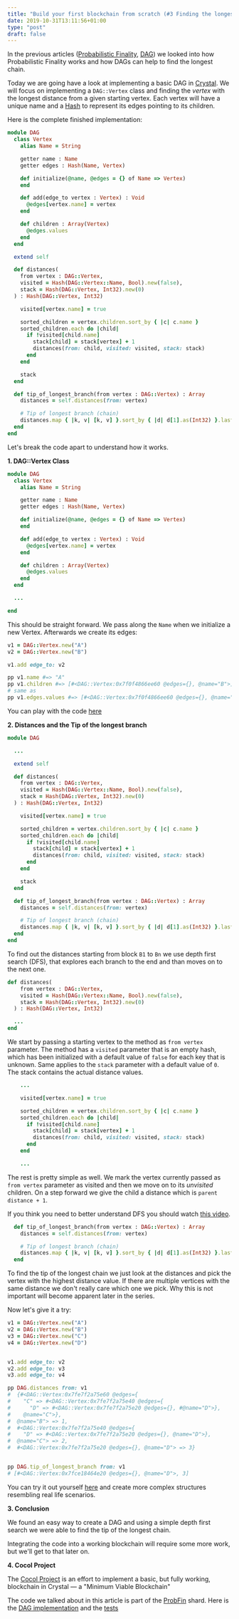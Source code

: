 ```yaml
---
title: "Build your first blockchain from scratch (#3 Finding the longest chain)"
date: 2019-10-31T13:11:56+01:00
type: "post"
draft: false
---
```

In the previous articles ([Probabilistic Finality](https://dev.to/cerbivore/build-your-first-blockchain-from-scratch-463p), [DAG](https://dev.to/cerbivore/build-your-first-blockchain-from-scratch-2-dag-4f8k)) we looked into how Probabilistic Finality works and how DAGs can help to find the longest chain.

Today we are going have a look at implementing a basic DAG in [Crystal](https://crystal-lang.org). We will focus on implementing a `DAG::Vertex` class and finding the *vertex* with the longest distance from a given starting vertex.
Each vertex will have a unique name and a [Hash](https://crystal-lang.org/api/0.31.1/Hash.html) to represent its edges pointing to its children.

Here is the complete finished implementation:

```ruby
module DAG
  class Vertex
    alias Name = String

    getter name : Name
    getter edges : Hash(Name, Vertex)

    def initialize(@name, @edges = {} of Name => Vertex)
    end

    def add(edge_to vertex : Vertex) : Void
      @edges[vertex.name] = vertex
    end

    def children : Array(Vertex)
      @edges.values
    end
  end

  extend self

  def distances(
    from vertex : DAG::Vertex,
    visited = Hash(DAG::Vertex::Name, Bool).new(false),
    stack = Hash(DAG::Vertex, Int32).new(0)
  ) : Hash(DAG::Vertex, Int32)

    visited[vertex.name] = true

    sorted_children = vertex.children.sort_by { |c| c.name }
    sorted_children.each do |child|
      if !visited[child.name]
        stack[child] = stack[vertex] + 1
        distances(from: child, visited: visited, stack: stack)
      end
    end

    stack
  end

  def tip_of_longest_branch(from vertex : DAG::Vertex) : Array
    distances = self.distances(from: vertex)

    # Tip of longest branch (chain)
    distances.map { |k, v| [k, v] }.sort_by { |d| d[1].as(Int32) }.last
  end
end
```

Let's break the code apart to understand how it works.

**1. DAG::Vertex Class**

```ruby
module DAG
  class Vertex
    alias Name = String

    getter name : Name
    getter edges : Hash(Name, Vertex)

    def initialize(@name, @edges = {} of Name => Vertex)
    end

    def add(edge_to vertex : Vertex) : Void
      @edges[vertex.name] = vertex
    end

    def children : Array(Vertex)
      @edges.values
    end
  end

  ...

end
```

This should be straight forward. We pass along the `Name` when we initialize a new Vertex. Afterwards we create its edges:

```ruby
v1 = DAG::Vertex.new("A")
v2 = DAG::Vertex.new("B")

v1.add edge_to: v2

pp v1.name #=> "A"
pp v1.children #=> [#<DAG::Vertex:0x7f0f4866ee60 @edges={}, @name="B">]
# same as
pp v1.edges.values #=> [#<DAG::Vertex:0x7f0f4866ee60 @edges={}, @name="B">]
```

You can play with the code [here](https://play.crystal-lang.org/#/r/7wq4/edit)

**2. Distances and the Tip of the longest branch**

```ruby
module DAG

  ...

  extend self

  def distances(
    from vertex : DAG::Vertex,
    visited = Hash(DAG::Vertex::Name, Bool).new(false),
    stack = Hash(DAG::Vertex, Int32).new(0)
  ) : Hash(DAG::Vertex, Int32)

    visited[vertex.name] = true

    sorted_children = vertex.children.sort_by { |c| c.name }
    sorted_children.each do |child|
      if !visited[child.name]
        stack[child] = stack[vertex] + 1
        distances(from: child, visited: visited, stack: stack)
      end
    end

    stack
  end

  def tip_of_longest_branch(from vertex : DAG::Vertex) : Array
    distances = self.distances(from: vertex)

    # Tip of longest branch (chain)
    distances.map { |k, v| [k, v] }.sort_by { |d| d[1].as(Int32) }.last
  end
end

```

To find out the distances starting from block `B1` to `Bn` we use depth first search (DFS), that explores each branch to the end and than moves on to the next one.

```ruby
def distances(
    from vertex : DAG::Vertex,
    visited = Hash(DAG::Vertex::Name, Bool).new(false),
    stack = Hash(DAG::Vertex, Int32).new(0)
  ) : Hash(DAG::Vertex, Int32)

  ...
end
```
We start by passing a starting vertex to the method as `from vertex` parameter. The method has a `visited` parameter that is an empty hash, which has been initialized with a default value of `false` for each key that is unknown. Same applies to the `stack` parameter with a default value of `0`. The stack contains the actual distance values.

```ruby
    ...

    visited[vertex.name] = true

    sorted_children = vertex.children.sort_by { |c| c.name }
    sorted_children.each do |child|
      if !visited[child.name]
        stack[child] = stack[vertex] + 1
        distances(from: child, visited: visited, stack: stack)
      end
    end

    ...
```
The rest is pretty simple as well. We mark the vertex currently passed as `from vertex` parameter as visited and then we move on to its *unvisited* children. On a step forward we give the child a distance which is `parent distance + 1`.

If you think you need to better understand DFS you should watch [this video](https://www.youtube.com/watch?v=7fujbpJ0LB4).


```ruby
  def tip_of_longest_branch(from vertex : DAG::Vertex) : Array
    distances = self.distances(from: vertex)

    # Tip of longest branch (chain)
    distances.map { |k, v| [k, v] }.sort_by { |d| d[1].as(Int32) }.last
  end
```

To find the tip of the longest chain we just look at the distances and pick the vertex with the highest distance value. If there are multiple vertices with the same distance we don't really care which one we pick. Why this is not important will become apparent later in the series.

Now let's give it a try:
```ruby
v1 = DAG::Vertex.new("A")
v2 = DAG::Vertex.new("B")
v3 = DAG::Vertex.new("C")
v4 = DAG::Vertex.new("D")


v1.add edge_to: v2
v2.add edge_to: v3
v3.add edge_to: v4

pp DAG.distances from: v1
#  {#<DAG::Vertex:0x7fe7f2a75e60 @edges={
#    "C" => #<DAG::Vertex:0x7fe7f2a75e40 @edges={
#      "D" => #<DAG::Vertex:0x7fe7f2a75e20 @edges={}, #@name="D">},
#    @name="C">},
#  @name="B"> => 1,
#  #<DAG::Vertex:0x7fe7f2a75e40 @edges={
#    "D" => #<DAG::Vertex:0x7fe7f2a75e20 @edges={}, @name="D">},
#  @name="C"> => 2,
#  #<DAG::Vertex:0x7fe7f2a75e20 @edges={}, @name="D"> => 3}


pp DAG.tip_of_longest_branch from: v1
# [#<DAG::Vertex:0x7fce18464e20 @edges={}, @name="D">, 3]

```
You can try it out yourself [here](https://play.crystal-lang.org/#/r/7x1b/edit) and create more complex structures resembling real life scenarios.

**3. Conclusion**

We found an easy way to create a DAG and using a simple depth first search we were able to find the tip of the longest chain.

Integrating the code into a working blockchain will require some more work, but we'll get to that later on.

**4. Cocol Project**

The [Cocol Project](https://github.com/cocol-project) is an effort to implement a basic, but fully working, blockchain in Crystal — a "Minimum Viable Blockchain"

The code we talked about in this article is part of the [ProbFin](https://gitbub.com/cocol-project/probfin) shard. Here is the [DAG implementation](https://github.com/cocol-project/probfin/blob/master/src/dag.cr) and the [tests](https://github.com/cocol-project/probfin/blob/master/spec/dag_spec.cr)
